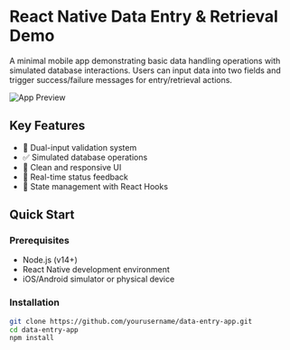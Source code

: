 # React Native Data Entry & Retrieval Demo

A minimal mobile app demonstrating basic data handling operations with simulated database interactions. Users can input data into two fields and trigger success/failure messages for entry/retrieval actions.

![App Preview](https://via.placeholder.com/300x600?text=App+Preview+Placeholder)

## Key Features

- 📝 Dual-input validation system
- ✅ Simulated database operations
- 🎨 Clean and responsive UI
- 📲 Real-time status feedback
- 🔄 State management with React Hooks

## Quick Start

### Prerequisites
- Node.js (v14+)
- React Native development environment
- iOS/Android simulator or physical device

### Installation
```bash
git clone https://github.com/yourusername/data-entry-app.git
cd data-entry-app
npm install
```